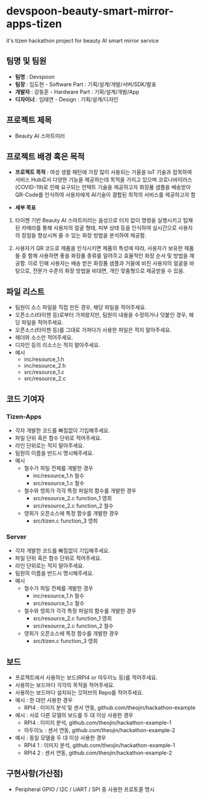 # devspoon-beauty-smart-mirror-apps-tizen
it's tizen hackathon project for beauty AI smart mirror service 

## 팀명 및 팀원 
* **팀명** :  Devspoon 
* **팀장** : 임도현 - Software Part : 기획/설계/개발/서버/SDK/발표
* **개발자** : 강동훈 - Hardware Part : 기획/설계/개발/App
* **디자이너** : 임태연 - Design : 기획/설계/디자인

## 프로젝트 제목
* Beauty AI 스마트미러

## 프로젝트 배경 혹은 목적
* **프로젝트 목적** : 여성 생활 패턴에 가장 많이 사용되는 거울을 IoT 기술과 접목하여 서비스 Hub로서 다양한 기능을 제공하는데 목적을 가지고 있으며 코로나바이러스(COVID-19)로 인해 요구되는 언택트 기술을 제공하고자 화장품 샘플을 배송받아 QR-Code를 인식하여 사용자에게 AI기술이 결합된 최적의 서비스를 제공하고자 함     
 
* **세부 목표**
1. 타이젠 기반 Beauty AI 스마트미러는 음성으로 터치 없이 명령을 실행시키고 탑재된 카메라를 통해 사용자의 얼굴 형태, 피부 상태 등을 인식하여 실시간으로 사용자의 장점을 향상시켜 줄 수 있는 화장 방법을 분석하여 제공함.

2. 사용자가 QR 코드로 제품을 인식시키면 제품의 특성에 따라, 사용자가 보유한 제품들 중 함께 사용하면 좋을 화장품 종류를 알려주고 효율적인 화장 순서 및 방법을 제공함. 이로 인해 사용자는 배송 받은 화장품 샘플과 거울에 비친 사용자의 얼굴을 바탕으로, 전문가 수준의 화장 방법을 비대면, 개인 맞춤형으로 제공받을 수 있음.

## 파일 리스트 
* 팀원이 소스 파일을 직접 만든 경우, 해당 파일을 적어주세요. 
* 오픈소스(타이젠 등)로부터 가져왔지만, 팀원이 내용을 수정하거나 덧붙인 경우, 해당 파일을 적어주세요. 
* 오픈소스(타이젠 등)를 그대로 가져다가 사용한 파일은 적지 말아주세요. 
* 헤더와 소스만 적어주세요. 
* 디자인 등의 리소스는 적지 말아주세요. 
* 예시 
  * inc/resource_1.h 
  * inc/resource_2.h 
  * src/resource_1.c 
  * src/resource_2.c

## 코드 기여자 
### **Tizen-Apps**
* 각자 개발한 코드를 빠짐없이 기입해주세요.
* 파일 단위 혹은 함수 단위로 적어주세요. 
* 라인 단위로는 적지 말아주세요. 
* 팀원의 이름을 반드시 명시해주세요. 
* 예시 
  * 철수가 파일 전체를 개발한 경우 
    * inc/resource_1.h 철수 
    * src/resource_1.c 철수 
  * 철수와 영희가 각각 특정 파일의 함수를 개발한 경우 
    * src/resource_2.c function_1 영희 
    * src/resource_2.c function_2 철수 
  * 영희가 오픈소스에 특정 함수를 개발한 경우 
    * src/tizen.c function_3 영희

### **Server**
* 각자 개발한 코드를 빠짐없이 기입해주세요.
* 파일 단위 혹은 함수 단위로 적어주세요. 
* 라인 단위로는 적지 말아주세요. 
* 팀원의 이름을 반드시 명시해주세요. 
* 예시 
  * 철수가 파일 전체를 개발한 경우 
    * inc/resource_1.h 철수 
    * src/resource_1.c 철수 
  * 철수와 영희가 각각 특정 파일의 함수를 개발한 경우 
    * src/resource_2.c function_1 영희 
    * src/resource_2.c function_2 철수 
  * 영희가 오픈소스에 특정 함수를 개발한 경우 
    * src/tizen.c function_3 영희

## 보드 
* 프로젝트에서 사용하는 보드(RPI4 or 아두이노 등)를 적어주세요. 
* 사용하는 보드마다 각각의 목적을 적어주세요. 
* 사용하는 보드마다 설치되는 깃허브의 Repo를 적어주세요. 
* 예시 : 한 대만 사용한 경우 
  * RPI4 : 이미지 분석 및 센서 연동, github.com/theojin/hackathon-example 
* 예시 : 서로 다른 모델의 보드를 두 대 이상 사용한 경우 
  * RPI4 : 이미지 분석, github.com/theojin/hackathon-example-1 
  * 아두이노 : 센서 연동, github.com/theojin/hackathon-example-2 
* 예시 : 동일 모델을 두 대 이상 사용한 경우 
  * RPI4 1 : 이미지 분석, github.com/theojin/hackathon-example-1 
  * RPI4 2 : 센서 연동, github.com/theojin/hackathon-example-2
  
## 구현사항(가산점) 
  * Peripheral GPIO / I2C / UART / SPI 중 사용한 프로토콜 명시